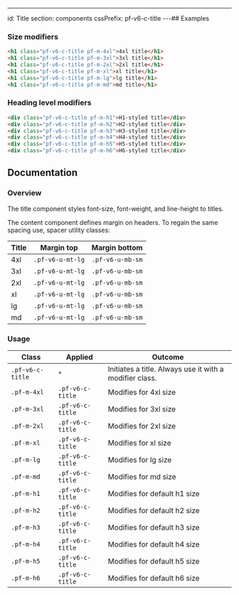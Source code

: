 ---
id: Title
section: components
cssPrefix: pf-v6-c-title
---## Examples

### Size modifiers

```html
<h1 class="pf-v6-c-title pf-m-4xl">4xl title</h1>
<h1 class="pf-v6-c-title pf-m-3xl">3xl title</h1>
<h1 class="pf-v6-c-title pf-m-2xl">2xl title</h1>
<h1 class="pf-v6-c-title pf-m-xl">xl title</h1>
<h1 class="pf-v6-c-title pf-m-lg">lg title</h1>
<h1 class="pf-v6-c-title pf-m-md">md title</h1>

```

### Heading level modifiers

```html
<div class="pf-v6-c-title pf-m-h1">H1-styled title</div>
<div class="pf-v6-c-title pf-m-h2">H2-styled title</div>
<div class="pf-v6-c-title pf-m-h3">H3-styled title</div>
<div class="pf-v6-c-title pf-m-h4">H4-styled title</div>
<div class="pf-v6-c-title pf-m-h5">H5-styled title</div>
<div class="pf-v6-c-title pf-m-h6">H6-styled title</div>

```

## Documentation

### Overview

The title component styles font-size, font-weight, and line-height to titles.

The content component defines margin on headers. To regain the same spacing use, spacer utility classes:

| Title | Margin top | Margin bottom |
| -- | -- | -- |
| 4xl | `.pf-v6-u-mt-lg` | `.pf-v6-u-mb-sm` |
| 3xl | `.pf-v6-u-mt-lg` | `.pf-v6-u-mb-sm` |
| 2xl | `.pf-v6-u-mt-lg` | `.pf-v6-u-mb-sm` |
| xl | `.pf-v6-u-mt-lg` | `.pf-v6-u-mb-sm` |
| lg | `.pf-v6-u-mt-lg` | `.pf-v6-u-mb-sm` |
| md | `.pf-v6-u-mt-lg` | `.pf-v6-u-mb-sm` |

### Usage

| Class | Applied | Outcome |
| -- | -- | -- |
| `.pf-v6-c-title` | `*` |  Initiates a title. Always use it with a modifier class. |
| `.pf-m-4xl` | `.pf-v6-c-title` | Modifies for 4xl size |
| `.pf-m-3xl` | `.pf-v6-c-title` | Modifies for 3xl size |
| `.pf-m-2xl` | `.pf-v6-c-title` | Modifies for 2xl size |
| `.pf-m-xl` | `.pf-v6-c-title` | Modifies for xl size |
| `.pf-m-lg` | `.pf-v6-c-title` | Modifies for lg size |
| `.pf-m-md` | `.pf-v6-c-title` | Modifies for md size |
| `.pf-m-h1` | `.pf-v6-c-title` | Modifies for default h1 size |
| `.pf-m-h2` | `.pf-v6-c-title` | Modifies for default h2 size |
| `.pf-m-h3` | `.pf-v6-c-title` | Modifies for default h3 size |
| `.pf-m-h4` | `.pf-v6-c-title` | Modifies for default h4 size |
| `.pf-m-h5` | `.pf-v6-c-title` | Modifies for default h5 size |
| `.pf-m-h6` | `.pf-v6-c-title` | Modifies for default h6 size |
